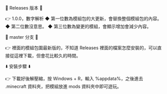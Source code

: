 🔀 Releases 版本 🔀

👉 1.0.0，數字解析
  ◆ 第一位數為模組包的大更新，會替換整個模組包的內容。
  ◆ 第二位數沒意思。
  ◆ 第三位數為變更的模組，會顯示增加會減少內容。

🔀 master 分支 🔀

👉 裡面的模組包圍最新版的，不知道 Releases 裡面的檔案怎麼安裝的，可以直接從這裡下載，但會花比較久的時間。

⬇️ 安裝步驟 ⬇️

👉 下載好後解壓縮，按 Windows + R，輸入 %appdata%，之後進去 .minecraft 資料夾，把模組放進 mods 資料夾中即可遊玩。
